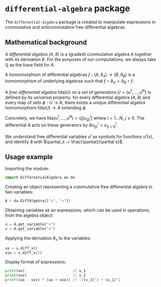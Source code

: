 # `differential-algebra` package

The `differential-algebra` package is created to manipulate expressions in commutative and anticommutative free  differential algebras.

## Mathematical background

A *differential algebra* $(A, \partial)$ is a (graded) commutative algebra $A$ together with its derivation $\partial$. For the purposes of our computations, we always take $\mathbb{Q}$ as the base field for $A$.

A homomorphism of differential algebras $f: (A, \partial_A) \to (B, \partial_B)$ is a homomorphism of underlying algebras such that $f \circ \partial_A = \partial_B \circ f$.

A *free differential algebra* $\mathrm{fda}(U)$ on a set of generators $U = \{u^1, \dots, u^N\}$ is defined by its universal property: for every differential algebra $(A, \partial)$ and every map of sets $\phi: U \to A$, there exists a unique differential algebra homomorphism $\mathrm{fda}(U) \to A$ extending $\phi$.

Concretely, we have $\mathrm{fda}(u^1, \dots, u^N) = \mathbb{Q}[u^i_{(j)}]$ where $i=1\dots N$, $j\geq 0$. The differential $\partial$ acts on these generators by $\partial u^i_{(j)} = u^i_{(j+1)}$.

We understand free differential variables $u^i$ as symbols for functions $u^i(x)$, and identify $\partial$ with $\partial_x := \frac{\partial}{\partial x}$.

## Usage example

Importing the module:
```python
import DifferentialAlgebra as da
```
Creating an object representing a commutative free differential algebra in two variables:
```python
A = da.DiffAlgebra(["u", "v"])
```
Obtaining variables as an expressions, which can be used in operations, from the algebra object:
```python
u = A.get_variable("u")
v = A.get_variable("v")
```
Applying the derivation $\partial_x$ to the variables:
```python
ux = u.diff_x()
vxx = v.diff_x(2)
```
Display format of expressions:
```python
print(ux)                      // u_1
print(vxx)                     // v_2
print((ux - vxx) * (ux + vxx)) // -1(v_2)^2 + (u_1)^2
```
<!--stackedit_data:
eyJoaXN0b3J5IjpbMTczMTk5MDcxNV19
-->
